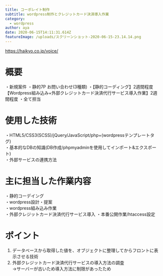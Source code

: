 ```yaml
---
title: コーポレイト制作
subtitle: wordpress制作とクレジットカード決済導入作業
category:
  - wordpress
author: aya
date: 2020-06-15T14:11:31.614Z
featureImage: /uploads/スクリーンショット-2020-06-15-23.14.14.png
---
```

https://haikyo.co.jp/voice/

# 概要
・新規案件
・静的7P お問い合わせ(3種類)
・【静的コーディング】2週間程度 【Wordpress組み込み+外部クレジットカード決済代行サービス導入作業】2週間程度
・全て担当

# 使用した技術
・HTML5/CSS3(SCSS)/jQuery/JavaScript/php+(wordpressテンプレートタグ)\
・基本的なDBの知識(DB作成/phpmyadminを使用してインポート&エクスポート)  
・外部サービスの連携方法

# 主に担当した作業内容
・静的コーデイング\
・wordpress設計・提案\
・wordpress組み込み作業\
・外部クレジットカード決済代行サービス導入
・本番公開作業/htaccess設定

# ポイント
1. データベースから取得した値を、オブジェクトに整理してからフロントに表示させる技術  
2. 外部クレジットカード決済代行サービスの導入方法の調査  
→サーバーが古いため導入方法に制限があったため